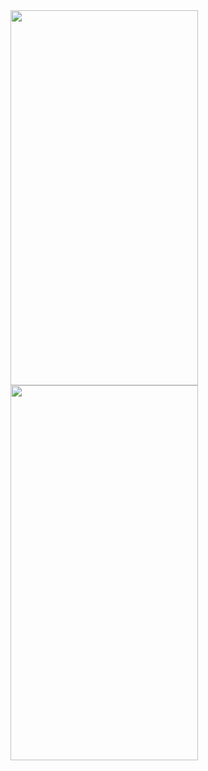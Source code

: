 
<img src="https://github.com/Unluck-rider/Flutter_UI/assets/123094414/cc803f97-cc4f-4e87-9963-14c781c880f0da" width="300" height="600" />         


<img src="https://github.com/Unluck-rider/Flutter_UI/assets/123094414/5afa51a4-aafe-4961-8fdf-99d2f6dd23bfda" width="300" height="600" />

